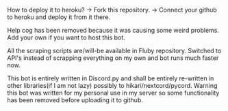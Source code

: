 How to deploy it to heroku?
 -> Fork this repository.
 -> Connect your github to heroku and deploy it from it there.

Help cog has been removed because it was causing some weird problems. Add your own if you want to host this bot.

All the scraping scripts are/will-be available in Fluby repository.
Switched to API's instead of scrapping everything on my own and bot runs much faster now.

This bot is entirely written in Discord.py and shall be entirely re-written in other libraries(if I am not lazy) possibly to hikari/nextcord/pycord.
Warning this bot was written for my personal use in my server so some functionality has been removed before uploading it to github.


